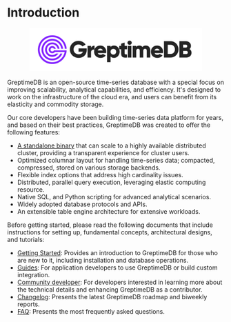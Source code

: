 # Introduction

<p align="center">
    <img src="./public/logo-text-padding.png" alt="GreptimeDB Logo" width="400px">
</p>

GreptimeDB is an open-source time-series database with a special focus on improving
scalability, analytical capabilities, and efficiency. It's designed to work on
the infrastructure of the cloud era, and users can benefit from its elasticity and commodity
storage.

Our core developers have been building time-series data platform for
years, and based on their best practices, GreptimeDB was created to offer the following features:

- [A standalone binary](https://github.com/GreptimeTeam/greptimedb/releases)
  that can scale to a highly available distributed cluster, providing a transparent
  experience for cluster users.
- Optimized columnar layout for handling time-series data; compacted,
  compressed, stored on various storage backends.
- Flexible index options that address high cardinality issues.
- Distributed, parallel query execution, leveraging elastic computing resource.
- Native SQL, and Python scripting for advanced analytical scenarios.
- Widely adopted database protocols and APIs.
- An extensible table engine architecture for extensive workloads.

Before getting started, please read the following documents that include instructions for setting up, fundamental concepts, architectural designs, and tutorials:

- [Getting Started][1]: Provides an introduction to GreptimeDB for those who are new to it, including installation and database operations.
- [Guides][2]: For application developers to use GreptimeDB or build custom integration.
- [Community developer][3]: For developers interested in learning more about the technical details and enhancing GreptimeDB as a contributor.
- [Changelog][4]: Presents the latest GreptimeDB roadmap and biweekly reports.
- [FAQ][5]: Presents the most frequently asked questions.

[1]: ./getting-started/overview.md
[2]: ./user-guide/overview.md
[3]: ./developer-guide/overview.md
[4]: ./changelog/overview.md
[5]: ./faq-and-others/faq.md
